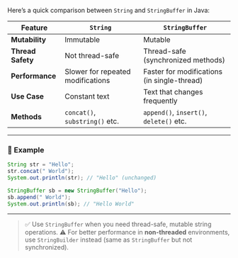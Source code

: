 Here’s a quick comparison between `String` and `StringBuffer` in Java:

| Feature           | `String`                          | `StringBuffer`                              |
| ----------------- | --------------------------------- | ------------------------------------------- |
| **Mutability**    | Immutable                         | Mutable                                     |
| **Thread Safety** | Not thread-safe                   | Thread-safe (synchronized methods)          |
| **Performance**   | Slower for repeated modifications | Faster for modifications (in single-thread) |
| **Use Case**      | Constant text                     | Text that changes frequently                |
| **Methods**       | `concat()`, `substring()` etc.    | `append()`, `insert()`, `delete()` etc.     |

---

### 🔸 Example

```java
String str = "Hello";
str.concat(" World");
System.out.println(str); // "Hello" (unchanged)
```

```java
StringBuffer sb = new StringBuffer("Hello");
sb.append(" World");
System.out.println(sb); // "Hello World"
```

---

> ✅ Use `StringBuffer` when you need thread-safe, mutable string operations.
> ⚠️ For better performance in **non-threaded** environments, use `StringBuilder` instead (same as `StringBuffer` but not synchronized).
